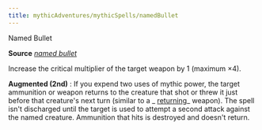 ```yaml
---
title: mythicAdventures/mythicSpells/namedBullet
---
```

Named Bullet

**Source** [_named bullet_](ultimateCombat/spells/namedBullet#_named-bullet)

Increase the critical multiplier of the target weapon by 1 (maximum ×4).

**Augmented (2nd)** : If you expend two uses of mythic power, the target ammunition or weapon returns to the creature that shot or threw it just before that creature's next turn (similar to a _ [returning](magicItems/weapons#_weapons-returning)_ weapon). The spell isn't discharged until the target is used to attempt a second attack against the named creature. Ammunition that hits is destroyed and doesn't return.

